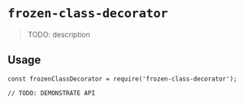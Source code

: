 # `frozen-class-decorator`

> TODO: description

## Usage

```
const frozenClassDecorator = require('frozen-class-decorator');

// TODO: DEMONSTRATE API
```
